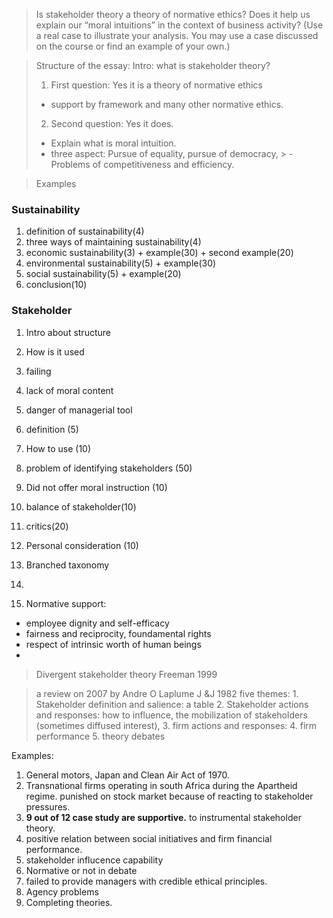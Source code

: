 > Is stakeholder theory a theory of normative ethics? Does it help us explain our “moral intuitions” in the context of business activity? (Use a real case to illustrate your analysis. You may use a case discussed on the course or find an example of your own.)

>Structure of the essay: 
>Intro: what is stakeholder theory?
>1. First question: Yes it is a theory of normative ethics 
>- support by framework and many other normative ethics.
>2. Second question: Yes it does. 
>- Explain what is moral intuition. 
> - three aspect: Pursue of equality, pursue of democracy, > - Problems of competitiveness and efficiency. 

>Examples
### Sustainability
1. definition of sustainability(4)
2. three ways of maintaining sustainability(4)
3. economic sustainability(3) + example(30) + second example(20)
4. environmental sustainability(5) + example(30)
5. social sustainability(5) + example(20)
6. conclusion(10) 

### Stakeholder
1. Intro about structure
2. How is it used
3. failing
4. lack of moral content
5. danger of managerial tool
6. definition (5)
7. How to use (10)
8. problem of identifying stakeholders (50)
9. Did not offer moral instruction (10)
10. balance of stakeholder(10) 
11. critics(20)
12. Personal consideration (10)

13. Branched taxonomy
14.  
15. Normative support: 
- employee dignity and self-efficacy
- fairness and reciprocity, foundamental rights
- respect of intrinsic worth of human beings
- 


> Divergent stakeholder theory
> Freeman 1999

> a review on 2007 by Andre O Laplume
> J &J 1982 
five themes:
	1. Stakeholder definition and salience: a table
	2. Stakeholder actions and responses: how to influence, the mobilization of stakeholders (sometimes diffused interest), 
	3. firm actions and responses: 
	4. firm performance
	5. theory debates

Examples:
1.  General motors, Japan and Clean Air Act of 1970. 
2. Transnational firms operating in south Africa during the Apartheid regime. punished on stock market because of reacting to stakeholder pressures.
3. **9 out of 12 case study are supportive.** to instrumental stakeholder theory.
4. positive relation between social initiatives and firm financial performance.
5. stakeholder influcence capability
6. Normative or not in debate
7. failed to provide managers with credible ethical principles.
8. Agency problems
9. Completing theories.

 
<!--stackedit_data:
eyJoaXN0b3J5IjpbMTU1MTY4Mzc3Myw0NTU4NzM2ODUsLTkzMT
AzMDY4MywtMjI1MTYwODM2LC0yMTM1NDAwMjkyLC0xMDU4MDE0
MDk3LDMxNjgwODE1MiwtMTAwMTkxOTU3LDE0ODA2NjY0MDldfQ
==
-->
